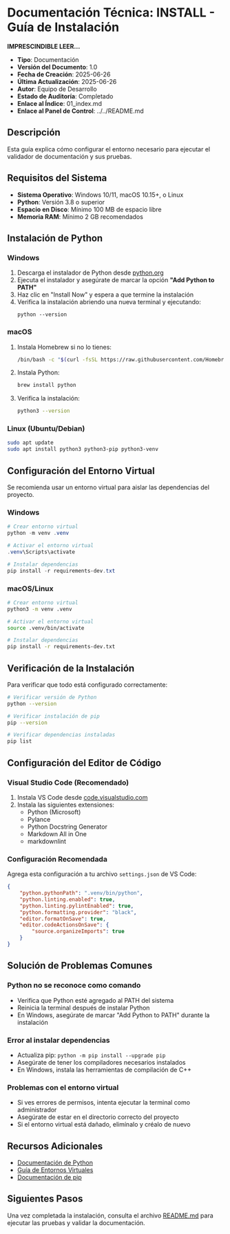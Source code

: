 # Documentación Técnica: INSTALL - Guía de Instalación

**IMPRESCINDIBLE LEER...**

- **Tipo**: Documentación
- **Versión del Documento**: 1.0
- **Fecha de Creación**: 2025-06-26
- **Última Actualización**: 2025-06-26
- **Autor**: Equipo de Desarrollo
- **Estado de Auditoría**: Completado
- **Enlace al Índice**: 01_index.md
- **Enlace al Panel de Control**: ../../README.md

## Descripción

Esta guía explica cómo configurar el entorno necesario para ejecutar el validador de documentación y sus pruebas.

## Requisitos del Sistema

- **Sistema Operativo**: Windows 10/11, macOS 10.15+, o Linux
- **Python**: Versión 3.8 o superior
- **Espacio en Disco**: Mínimo 100 MB de espacio libre
- **Memoria RAM**: Mínimo 2 GB recomendados

## Instalación de Python

### Windows

1. Descarga el instalador de Python desde [python.org](https://www.python.org/downloads/)
2. Ejecuta el instalador y asegúrate de marcar la opción **"Add Python to PATH"**
3. Haz clic en "Install Now" y espera a que termine la instalación
4. Verifica la instalación abriendo una nueva terminal y ejecutando:
   ```
   python --version
   ```

### macOS

1. Instala Homebrew si no lo tienes:
   ```bash
   /bin/bash -c "$(curl -fsSL https://raw.githubusercontent.com/Homebrew/install/HEAD/install.sh)"
   ```
2. Instala Python:
   ```bash
   brew install python
   ```
3. Verifica la instalación:
   ```bash
   python3 --version
   ```

### Linux (Ubuntu/Debian)

```bash
sudo apt update
sudo apt install python3 python3-pip python3-venv
```

## Configuración del Entorno Virtual

Se recomienda usar un entorno virtual para aislar las dependencias del proyecto.

### Windows

```powershell
# Crear entorno virtual
python -m venv .venv

# Activar el entorno virtual
.venv\Scripts\activate

# Instalar dependencias
pip install -r requirements-dev.txt
```

### macOS/Linux

```bash
# Crear entorno virtual
python3 -m venv .venv

# Activar el entorno virtual
source .venv/bin/activate

# Instalar dependencias
pip install -r requirements-dev.txt
```

## Verificación de la Instalación

Para verificar que todo está configurado correctamente:

```bash
# Verificar versión de Python
python --version

# Verificar instalación de pip
pip --version

# Verificar dependencias instaladas
pip list
```

## Configuración del Editor de Código

### Visual Studio Code (Recomendado)

1. Instala VS Code desde [code.visualstudio.com](https://code.visualstudio.com/)
2. Instala las siguientes extensiones:
   - Python (Microsoft)
   - Pylance
   - Python Docstring Generator
   - Markdown All in One
   - markdownlint

### Configuración Recomendada

Agrega esta configuración a tu archivo `settings.json` de VS Code:

```json
{
    "python.pythonPath": ".venv/bin/python",
    "python.linting.enabled": true,
    "python.linting.pylintEnabled": true,
    "python.formatting.provider": "black",
    "editor.formatOnSave": true,
    "editor.codeActionsOnSave": {
        "source.organizeImports": true
    }
}
```

## Solución de Problemas Comunes

### Python no se reconoce como comando

- Verifica que Python esté agregado al PATH del sistema
- Reinicia la terminal después de instalar Python
- En Windows, asegúrate de marcar "Add Python to PATH" durante la instalación

### Error al instalar dependencias

- Actualiza pip: `python -m pip install --upgrade pip`
- Asegúrate de tener los compiladores necesarios instalados
- En Windows, instala las herramientas de compilación de C++

### Problemas con el entorno virtual

- Si ves errores de permisos, intenta ejecutar la terminal como administrador
- Asegúrate de estar en el directorio correcto del proyecto
- Si el entorno virtual está dañado, elimínalo y créalo de nuevo

## Recursos Adicionales

- [Documentación de Python](https://docs.python.org/3/)
- [Guía de Entornos Virtuales](https://docs.python.org/3/tutorial/venv.html)
- [Documentación de pip](https://pip.pypa.io/en/stable/)

## Siguientes Pasos

Una vez completada la instalación, consulta el archivo [README.md](README.md) para ejecutar las pruebas y validar la documentación.
